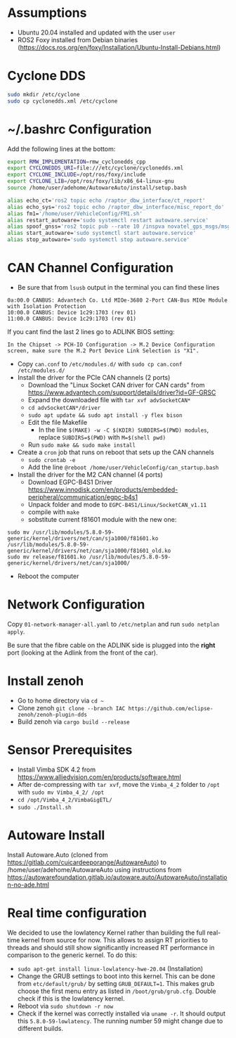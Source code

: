 # Assumptions
- Ubuntu 20.04 installed and updated with the user `user`
- ROS2 Foxy installed from Debian binaries (https://docs.ros.org/en/foxy/Installation/Ubuntu-Install-Debians.html)

# Cyclone DDS
```bash
sudo mkdir /etc/cyclone
sudo cp cyclonedds.xml /etc/cyclone
```

# ~/.bashrc Configuration
Add the following lines at the bottom:

```bash
export RMW_IMPLEMENTATION=rmw_cyclonedds_cpp
export CYCLONEDDS_URI=file:///etc/cyclone/cyclonedds.xml
export CYCLONE_INCLUDE=/opt/ros/foxy/include
export CYCLONE_LIB=/opt/ros/foxy/lib/x86_64-linux-gnu
source /home/user/adehome/AutowareAuto/install/setup.bash

alias echo_ct='ros2 topic echo /raptor_dbw_interface/ct_report'
alias echo_sys='ros2 topic echo /raptor_dbw_interface/misc_report_do'
alias fm1='/home/user/VehicleConfig/FM1.sh'
alias restart_autoware='sudo systemctl restart autoware.service'
alias spoof_gnss='ros2 topic pub --rate 10 /inspva novatel_gps_msgs/msg/Inspva "{status: INS_SOLUTION_GOOD}"'
alias start_autoware='sudo systemctl start autoware.service'
alias stop_autoware='sudo systemctl stop autoware.service'
```

# CAN Channel Configuration
- Be sure that from `lsusb` output in the terminal you can find these lines
```
0a:00.0 CANBUS: Advantech Co. Ltd MIOe-3680 2-Port CAN-Bus MIOe Module with Isolation Protection
10:00.0 CANBUS: Device 1c29:1703 (rev 01)
11:00.0 CANBUS: Device 1c29:1703 (rev 01)
```
If you cant find the last 2 lines go to ADLINK BIOS setting:
```
In the Chipset -> PCH-IO Configuration -> M.2 Device Configuration screen, make sure the M.2 Port Device Link Selection is "X1".
```
- Copy `can.conf` to `/etc/modules.d/` with `sudo cp can.conf /etc/modules.d/`
- Install the driver for the PCIe CAN channels (2 ports)
  - Download the "Linux Socket CAN driver for CAN cards" from https://www.advantech.com/support/details/driver?id=GF-GRSC
  - Expand the downloaded file with `tar xvf advSocketCAN*`
  - `cd advSocketCAN*/driver`
  - `sudo apt update && sudo apt install -y flex bison`
  - Edit the file Makefile
    - In the line `$(MAKE) -w -C $(KDIR) SUBDIRS=$(PWD) modules`, replace `SUBDIRS=$(PWD)` with `M=$(shell pwd)`
  - Run `sudo make && sudo make install`
- Create a `cron` job that runs on reboot that sets up the CAN channels
  - `sudo crontab -e`
  - Add the line `@reboot /home/user/VehicleConfig/can_startup.bash`
- Install the driver for the M2 CAN channel (4 ports)
  - Download EGPC-B4S1 Driver https://www.innodisk.com/en/products/embedded-peripheral/communication/egpc-b4s1
  - Unpack folder and mode to `EGPC-B4S1/Linux/SocketCAN_v1.11`
  - compile with `make`
  - sobstitute current f81601 module with the new one: 
```
sudo mv /usr/lib/modules/5.8.0-59-generic/kernel/drivers/net/can/sja1000/f81601.ko /usr/lib/modules/5.8.0-59-generic/kernel/drivers/net/can/sja1000/f81601_old.ko
sudo mv release/f81601.ko /usr/lib/modules/5.8.0-59-generic/kernel/drivers/net/can/sja1000/
```
- Reboot the computer

# Network Configuration
Copy `01-network-manager-all.yaml` to `/etc/netplan` and run `sudo netplan apply`.

Be sure that the fibre cable on the ADLINK side is plugged into the **right** port (looking at the Adlink from the front of the car).

# Install zenoh
- Go to home directory via `cd ~`
- Clone zenoh `git clone --branch IAC https://github.com/eclipse-zenoh/zenoh-plugin-dds`
- Build zenoh via `cargo build --release`

# Sensor Prerequisites
- Install Vimba SDK 4.2 from https://www.alliedvision.com/en/products/software.html
- After de-compressing with `tar xvf`, move the `Vimba_4_2` folder to `/opt` with `sudo mv Vimba_4_2/ /opt`
- `cd /opt/Vimba_4_2/VimbaGigETL/`
- `sudo ./Install.sh`

# Autoware Install
Install Autoware.Auto (cloned from https://gitlab.com/cuicardeeporange/AutowareAuto) to /home/user/adehome/AutowareAuto using instructions from https://autowarefoundation.gitlab.io/autoware.auto/AutowareAuto/installation-no-ade.html

# Real time configuration
We decided to use the lowlatency Kernel rather than building the full real-time kernel from source for now. This allows to assign RT priorities to threads and should still show significantly increased RT performance in comparison to the generic kernel. To do this: 
- `sudo apt-get install linux-lowlatency-hwe-20.04` (Installation)
- Change the GRUB settings to boot into this kernel. This can be done from `etc/default/grub/` by setting `GRUB_DEFAULT=1`. This makes grub choose the first menu entry as listed in `/boot/grub/grub.cfg`. Double check if this is the lowlatency kernel. 
- Reboot via `sudo shutdown -r now`
- Check if the kernel was correctly installed via `uname -r`. It should output this `5.8.0-59-lowlatency`. The running number 59 might change due to different builds. 
